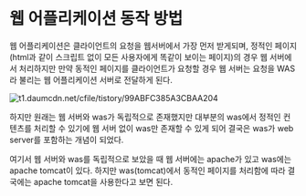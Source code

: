 # 웹 어플리케이션 동작 방법

 웹 어플리케이션은 클라이언트의 요청을 웹서버에서 가장 먼저 받게되며, 정적인 페이지(html과 같이 스크립트 없이 모든 사용자에게 똑같이 보이는 페이지)의 경우 웹 서버에서 처리하지만 만약 동적인 페이지를 클라이언트가 요청할 경우 웹 서버는 요청을 WAS라 불리는 웹 어플리케이션 서버로 전달하게 된다.

![t1.daumcdn.net/cfile/tistory/99ABFC385A3CBAA204](https://t1.daumcdn.net/cfile/tistory/99ABFC385A3CBAA204)





하지만 원래는 웹 서버와 was가 독립적으로 존재했지만 대부분의 was에서 정적인 컨텐츠를 처리할 수 있기에 웹 서버 없이 was만 존재할 수 있게 되어 결국은 was가 web server를 포함하는 개념이 되었다.

여기서 웹 서버와 was를 독립적으로 보았을 때 웹 서버에는 apache가 있고 was에는 apache tomcat이 있다. 하지만 was(tomcat)에서 동적인 페이지를 처리함에 따라 결국에는 apache tomcat을 사용한다고 보면 된다.

